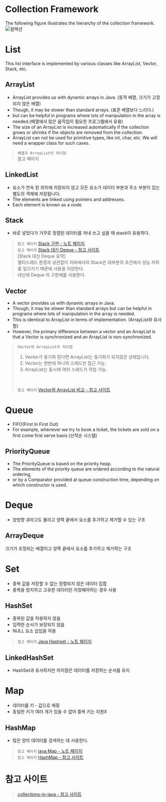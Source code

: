 # Collection Framework
The following figure illustrates the hierarchy of the collection framework. <br>
![컬렉션](https://user-images.githubusercontent.com/57389368/202983505-7337bb86-d7c6-4582-93eb-48aaf8f54ffe.png) <br>

# List
This list interface is implemented by various classes like ArrayList, Vector, Stack, etc.
## ArrayList
+ ArrayList provides us with dynamic arrays in Java. (동적 배열, 크기가 고정되지 않은 배열)
+ Though, it may be slower than standard arrays. (표준 배열보다 느리다.)
+ but can be helpful in programs where lots of manipulation in the array is needed.(배열에서 많은 움직임이 필요한 프로그램에서 유용)
+ The size of an ArrayList is increased automatically if the collection grows or shrinks if the objects are removed from the collection.
+ ArrayList can not be used for primitive types, like int, char, etc. We will need a wrapper class for such cases.

> `배열과 ArrayList의 차이점` <br>
> 참고 페이지 

## LinkedList 
+ 요소가 연속 된 위치에 저장되지 않고 모든 요소가 데이터 부분과 주소 부분이 있는 별도의 객체에 저장됩니다.
+ The elements are linked using pointers and addresses. 
+ Each element is known as a node.

## Stack
+ 바로 넣었다가 거꾸로 정렬된 데이터를 꺼내 쓰고 싶을 때 stack이 유용하다.
> `참고 페이지` [Stack 구현 - 노트 페이지](https://github.com/Kim-Gyuri/Java_datastructure_algorithm2/blob/master/%EB%85%B8%ED%8A%B8/3.%20Stack%20%EA%B5%AC%ED%98%84.md) <br>
> `참고 페이지`  [Stack 대신 Deque - 참고 사이트](https://tecoble.techcourse.co.kr/post/2021-05-10-stack-vs-deque/) <br>
> [Stack 대신 Deque 요약] <br>
> 멀티스레드 환경과 상관없이 자바에서의 Stack은 대부분의 조건에서 성능 저하를 일으키기 때문에 사용을 지양한다. <br>
> 대신에 Deque 의 구현체를 사용한다.

## Vector
+ A vector provides us with dynamic arrays in Java. 
+ Though, it may be slower than standard arrays but can be helpful in programs where lots of manipulation in the array is needed.
+ This is identical to ArrayList in terms of implementation. (ArrayList와 유사함)
+ However, the primary difference between a vector and an ArrayList is that a Vector is synchronized and an ArrayList is non-synchronized.

> `Vector와 ArrayList의 차이점` <br>
> 1. Vector가 동기화 된다면 ArrayList는 동기화가 되지않은 상태입니다. <br>
> 2. Vector는 한번에 하나의 스레드만 접근 가능. <br>
> 3. ArrayList는 동시에 여러 스레드가 작업 가능. <br>
> <br>
> 
> `참고 페이지` [Vector와 ArrayList 비교 - 참고 사이트](https://yeolco.tistory.com/94) <br>

# Queue
+ FIFO(First In First Out) 
+ For example, whenever we try to book a ticket, the tickets are sold on a first come first serve basis (선착순 시스템)

## PriorityQueue
+ The PriorityQueue is based on the priority heap. 
+ The elements of the priority queue are ordered according to the natural ordering,
+ or by a Comparator provided at queue construction time, depending on which constructor is used.

# Deque
+ 양방향 큐라고도 불리고 양쪽 끝에서 요소를 추가하고 제거할 수 있는 구조

## ArrayDeque
 크기가 조정되는 배열이고 양쪽 끝에서 요소를 추가하고 제거하는 구조
 
# Set
+ 중복 값을 저장할 수 없는 정렬되지 않은 데이터 집합
+ 중복을 방지하고 고유한 데이터만 저장해야하는 경우 사용

## HashSet
+ 중복된 값을 허용하지 않음
+ 입력한 순서가 보장되지 않음
+ NULL 요소 삽입을 허용
> `참고 페이지` [Java Hashset - 노트 페이지](https://github.com/Kim-Gyuri/studying_programming_archive/blob/main/HackerRank%20%ED%92%80%EA%B8%B0/%EC%9E%90%EB%B0%94%20%EA%B8%B0%EB%B3%B8/Java%20Hashset.md) <br>

## LinkedHashSet
+ HashSet과 유사하지만 차이점은 데이터를 저장하는 순서를 유지

# Map 
+ 데이터를 키 - 값으로 매핑
+ 동일한 키가 여러 개가 있을 수 없어 중복 키는 지원X

## HashMap
+  많은 양의 데이터를 검색하는 데 사용한다.
> `참고 페이지` [java Map - 노트 페이지](https://github.com/Kim-Gyuri/studying_programming_archive/blob/main/HackerRank%20%ED%92%80%EA%B8%B0/%EC%9E%90%EB%B0%94%20%EA%B8%B0%EB%B3%B8/Java%20Map.md) <br>
> `참고 페이지` [HashMap - 참고 사이트](https://coding-factory.tistory.com/556) <br> 


# 참고 사이트
> [collections-in-java - 참고 사이트](https://www.geeksforgeeks.org/collections-in-java-2/?tab=article) <br>



